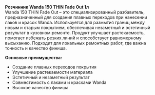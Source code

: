 **Розчинник Wanda 150 THIN Fade Out 1л**  
Wanda 150 THIN Fade Out – это специализированный разбавитель, предназначенный для создания плавных переходов при нанесении лаков и красок Wanda. Используется для размытия границ между новым и старым покрытием, обеспечивая незаметный и эстетичный результат в кузовном ремонте. Продукт улучшает растекаемость, помогает избежать резких линий и способствует равномерному высыханию. Подходит для локальных ремонтных работ, где важна точность и качество финиша.

**Основные преимущества:**
- Создание плавных переходов покрытия
- Улучшение растекаемости материала
- Эстетичный и незаметный результат
- Совместимость с лаками и красками Wanda
- Высокое качество финиша



